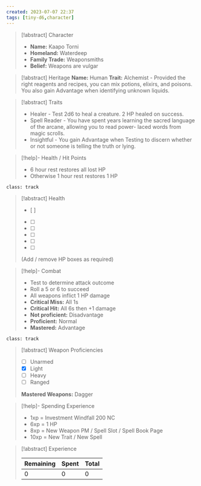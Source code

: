 ```yaml
---
created: 2023-07-07 22:37
tags: [tiny-d6,character]
---
```

> [!abstract] Character
> - **Name:** Kaapo Torni
> - **Homeland:** Waterdeep
> - **Family Trade:** Weaponsmiths
> - **Belief:** Weapons are vulgar

> [!abstract] Heritage
> **Name:**  Human
> **Trait:** Alchemist - Provided the right reagents and recipes, you can mix potions, elixirs, and poisons. You also gain Advantage when identifying unknown liquids.

> [!abstract] Traits
> - Healer - Test 2d6 to heal a creature. 2 HP healed on success.
> - Spell Reader - You have spent years learning the sacred language of the arcane, allowing you to read power- laced words from magic scrolls.
> - Insightful - You gain Advantage when Testing to discern whether or not someone is telling the truth or lying.

> [!help]- Health / Hit Points
> - 6 hour rest restores all lost HP
> - Otherwise 1 hour rest restores 1 HP

`class: track`
> [!abstract] Health
> - [ ] 
> - [ ] 
> - [ ] 
> - [ ] 
> - [ ] 
> - [ ] 
> 
> (Add / remove HP boxes as required)

> [!help]- Combat
> - Test to determine attack outcome
> - Roll a 5 or 6 to succeed
> - All weapons inflict 1 HP damage
> - **Critical Miss:** All 1s
> - **Critical Hit:** All 6s then +1 damage
> - **Not proficient:** Disadvantage
> - **Proficient:** Normal
> - **Mastered:** Advantage

`class: track`
> [!abstract] Weapon Proficiencies
> - [ ] Unarmed
> - [x] Light
> - [ ] Heavy
> - [ ] Ranged
>
> **Mastered Weapons:** Dagger

> [!help]- Spending Experience
> - 1xp = Investment Windfall 200 NC  
> - 6xp = 1 HP
> - 8xp = New Weapon PM / Spell Slot / Spell Book Page  
> - 10xp = New Trait / New Spell  

> [!abstract] Experience
> 
> | Remaining | Spent | Total |
> | -- | -- | -- |
> | 0 | 0 | 0 |